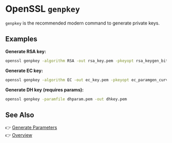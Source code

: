# OpenSSL `genpkey`

`genpkey` is the recommended modern command to generate private keys.

## Examples

**Generate RSA key:**

```bash
openssl genpkey -algorithm RSA -out rsa_key.pem -pkeyopt rsa_keygen_bits:2048
```

**Generate EC key:**

```bash
openssl genpkey -algorithm EC -out ec_key.pem -pkeyopt ec_paramgen_curve:P-256
```

**Generate DH key (requires params):**

```bash
openssl genpkey -paramfile dhparam.pem -out dhkey.pem
```

## See Also

👉 [Generate Parameters](./openssl-genparam.md)  
👉 [Overview](./openssl-overview.md)
